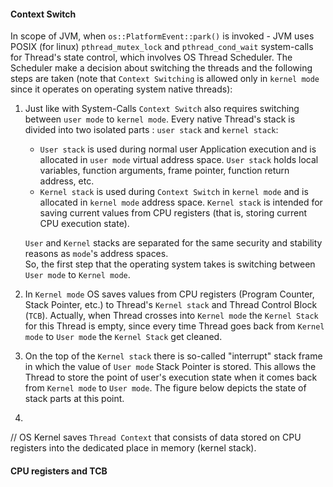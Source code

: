 #### Context Switch

In scope of JVM, when `os::PlatformEvent::park()` is invoked - JVM uses POSIX (for linux) `pthread_mutex_lock` and `pthread_cond_wait` system-calls for Thread's state control, which involves OS Thread Scheduler. The Scheduler make a decision about switching the threads and the following steps are taken (note that `Context Switching` is allowed only in `kernel mode` since it operates on operating system native threads):
1. Just like with System-Calls `Context Switch` also requires switching between `user mode` to `kernel mode`. Every native Thread's stack is divided into two isolated parts : `user stack` and `kernel stack`: 
   * `User stack` is used during normal user Application execution and is allocated in `user mode` virtual address space. `User stack` holds local variables, function arguments, frame pointer, function return address, etc.
   * `Kernel stack` is used during `Context Switch` in `kernel mode` and is allocated in `kernel mode` address space. `Kernel stack` is intended for saving current values from CPU registers (that is, storing current CPU execution state).     
   
   `User` and `Kernel` stacks are separated for the same security and stability reasons as `mode`'s address spaces.   
   So, the first step that the operating system takes is switching between `User mode` to `Kernel mode`. 
2. In `Kernel mode` OS saves values from CPU registers (Program Counter, Stack Pointer, etc.) to Thread's `Kernel stack` and Thread Control Block (`TCB`). Actually, when Thread crosses into `Kernel mode` the `Kernel Stack` for this Thread is empty, since every time Thread goes back from `Kernel mode` to `User mode` the `Kernel Stack` get cleaned.
3. On the top of the `Kernel stack` there is so-called "interrupt" stack frame in which the value of `User mode` Stack Pointer is stored. This allows the Thread to store the point of user's execution state when it comes back from `Kernel mode` to `User mode`. The figure below depicts the state of stack parts at this point.  
4.  


// OS Kernel saves `Thread Context` that consists of data stored on CPU registers into the dedicated place in memory (kernel stack).

#### CPU registers and TCB
